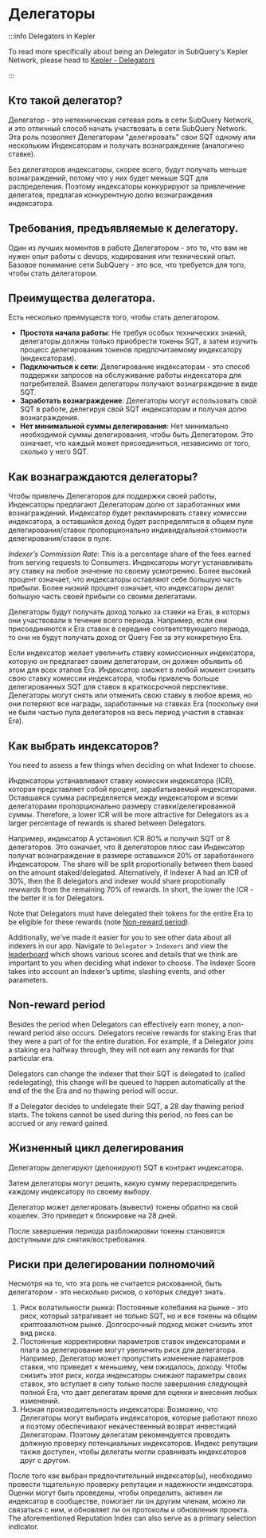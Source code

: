 # Делегаторы

:::info Delegators in Kepler

To read more specifically about being an Delegator in SubQuery's Kepler Network, please head to [Kepler - Delegators](./kepler/delegators.md)

:::

## Кто такой делегатор?

Делегатор - это нетехническая сетевая роль в сети SubQuery Network, и это отличный способ начать участвовать в сети SubQuery Network. Эта роль позволяет Делегаторам "делегировать" свои SQT одному или нескольким Индексаторам и получать вознаграждение (аналогично ставке).

Без делегаторов индексаторы, скорее всего, будут получать меньше вознаграждений, потому что у них будет меньше SQT для распределения. Поэтому индексаторы конкурируют за привлечение делегатов, предлагая конкурентную долю вознаграждения индексатора.

## Требования, предъявляемые к делегатору.

Один из лучших моментов в работе Делегатором - это то, что вам не нужен опыт работы с devops, кодирования или технический опыт. Базовое понимание сети SubQuery - это все, что требуется для того, чтобы стать делегатором.

## Преимущества делегатора.

Есть несколько преимуществ того, чтобы стать делегатором.

- **Простота начала работы**: Не требуя особых технических знаний, делегаторы должны только приобрести токены SQT, а затем изучить процесс делегирования токенов предпочитаемому индексатору (индексаторам).
- **Подключиться к сети**: Делегирование индексаторам - это способ поддержки запросов на обслуживание работы индексатора для потребителей. Взамен делегаторы получают вознаграждение в виде SQT.
- **Заработать вознаграждение**: Делегаторы могут использовать свой SQT в работе, делегируя свой SQT индексаторам и получая долю вознаграждения.
- **Нет минимальной суммы делегирования**: Нет минимально необходимой суммы делегирования, чтобы быть Делегатором. Это означает, что каждый может присоединиться, независимо от того, сколько у него SQT.

## Как вознаграждаются делегаторы?

Чтобы привлечь Делегаторов для поддержки своей работы, Индексаторы предлагают Делегаторам долю от заработанных ими вознаграждений. Индексатор будет рекламировать ставку комиссии индексатора, а оставшийся доход будет распределяться в общем пуле делегирования/ставок пропорционально индивидуальной стоимости делегирования/ставок в пуле.

_Indexer’s Commission Rate_: This is a percentage share of the fees earned from serving requests to Consumers. Индексаторы могут устанавливать эту ставку на любое значение по своему усмотрению. Более высокий процент означает, что индексаторы оставляют себе большую часть прибыли. Более низкий процент означает, что индексаторы делят большую часть своей прибыли со своими делегатами.

Делегаторы будут получать доход только за ставки на Eras, в которых они участвовали в течение всего периода. Например, если они присоединяются к Era ставок в середине соответствующего периода, то они не будут получать доход от Query Fee за эту конкретную Era.

Если индексатор желает увеличить ставку комиссионных индексатора, которую он предлагает своим делегаторам, он должен объявить об этом для всех этапов Era. Индексатор сможет в любой момент снизить свою ставку комиссии индексатора, чтобы привлечь больше делегированных SQT для ставок в краткосрочной перспективе. Делегаторы могут снять или отменить свою ставку в любое время, но они потеряют все награды, заработанные на ставках Era (поскольку они не были частью пула делегаторов на весь период участия в ставках Era).

## Как выбрать индексаторов?

You need to assess a few things when deciding on what Indexer to choose.

Индексаторы устанавливают ставку комиссии индексатора (ICR), которая представляет собой процент, зарабатываемый индексаторами. Оставшаяся сумма распределяется между индексатором и всеми делегаторами пропорционально размеру ставки/делегированной суммы. Therefore, a lower ICR will be more attractive for Delegators as a larger percentage of rewards is shared between Delegators.

Например, индексатор А установил ICR 80% и получил SQT от 8 делегаторов. Это означает, что 8 делегаторов плюс сам Индексатор получат вознаграждение в размере оставшихся 20% от заработанного Индексатором. The share will be split proportionally between them based on the amount staked/delegated. Alternatively, if Indexer A had an ICR of 30%, then the 8 delegators and indexer would share propotionally rewwards from the remaining 70% of rewards. In short, the lower the ICR - the better it is for Delegators.

Note that Delegators must have delegated their tokens for the entire Era to be eligible for these rewards (note [Non-reward period](#non-reward-period)).

Additionally, we've made it easier for you to see other data about all indexers in our app. Navigate to `Delegator` > `Indexers` and view the [leaderboard](https://kepler.subquery.network/delegator/indexers/top) which shows various scores and details that we think are important to you when deciding what indexer to choose. The Indexer Score takes into account an Indexer’s uptime, slashing events, and other parameters.

## Non-reward period

Besides the period when Delegators can effectively earn money, a non-reward period also occurs. Delegators receive rewards for staking Eras that they were a part of for the entire duration. For example, if a Delegator joins a staking era halfway through, they will not earn any rewards for that particular era.

Delegators can change the indexer that their SQT is delegated to (called redelegating), this change will be queued to happen automatically at the end of the the Era and no thawing period will occur.

If a Delegator decides to undelegate their SQT, a 28 day thawing period starts. The tokens cannot be used during this period, no fees can be accrued or any reward gained.

## Жизненный цикл делегирования

Делегаторы делегируют (депонируют) SQT в контракт индексатора.

Затем делегаторы могут решить, какую сумму перераспределить каждому индексатору по своему выбору.

Делегатор может делегировать (вывести) токены обратно на свой кошелек. Это приведет к блокировке на 28 дней.

После завершения периода разблокировки токены становятся доступными для снятия/востребования.

## Риски при делегировании полномочий

Несмотря на то, что эта роль не считается рискованной, быть делегатором - это несколько рисков, о которых следует знать.

1. Риск волатильности рынка: Постоянные колебания на рынке - это риск, который затрагивает не только SQT, но и все токены на общем криптовалютном рынке. Долгосрочный подход может снизить этот вид риска.
2. Постоянные корректировки параметров ставок индексаторами и плата за делегирование могут увеличить риск для делегатора. Например, Делегатор может пропустить изменение параметров ставки, что приведет к меньшему, чем ожидалось, доходу. Чтобы снизить этот риск, когда индексаторы снижают параметры своих ставок, это вступает в силу только после завершения следующей полной Era, что дает делегатам время для оценки и внесения любых изменений.
3. Низкая производительность индексатора: Возможно, что Делегаторы могут выбирать индексаторов, которые работают плохо и поэтому обеспечивают некачественный возврат инвестиций Делегаторам. Поэтому делегатам рекомендуется проводить должную проверку потенциальных индексаторов. Индекс репутации также доступен, чтобы делегаты могли сравнивать индексаторов друг с другом.

После того как выбран предпочтительный индексатор(ы), необходимо провести тщательную проверку репутации и надежности индексатора. Оценки могут быть проведены, чтобы определить, активен ли индексатор в сообществе, помогает ли он другим членам, можно ли связаться с ним, и обновляет ли он протоколы и обновления проекта. The aforementioned Reputation Index can also serve as a primary selection indicator.

